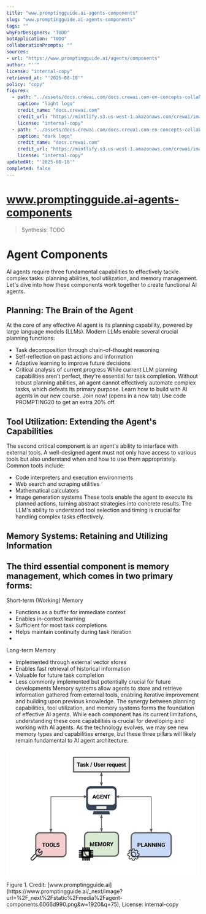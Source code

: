 ```yaml
---
title: "www.promptingguide.ai-agents-components"
slug: "www.promptingguide.ai-agents-components"
tags: ""
whyForDesigners: "TODO"
botApplication: "TODO"
collaborationPrompts: ""
sources:
- url: "https://www.promptingguide.ai/agents/components"
author: "''"
license: "internal-copy"
retrieved_at: "'2025-08-18'"
policy: "copy"
figures:
  - path: "../assets/docs.crewai.com/docs.crewai.com-en-concepts-collaboration/71bc45159c09.webp"
    caption: "light logo"
    credit_name: "docs.crewai.com"
    credit_url: "https://mintlify.s3.us-west-1.amazonaws.com/crewai/images/crew_only_logo.png"
    license: "internal-copy"
  - path: "../assets/docs.crewai.com/docs.crewai.com-en-concepts-collaboration/71bc45159c09.webp"
    caption: "dark logo"
    credit_name: "docs.crewai.com"
    credit_url: "https://mintlify.s3.us-west-1.amazonaws.com/crewai/images/crew_only_logo.png"
    license: "internal-copy"
updatedAt: "'2025-08-18'"
completed: false
---
```


# www.promptingguide.ai-agents-components

> Synthesis: TODO

# Agent Components
AI agents require three fundamental capabilities to effectively tackle complex tasks: planning abilities, tool utilization, and memory management. Let's dive into how these components work together to create functional AI agents.
## Planning: The Brain of the Agent
At the core of any effective AI agent is its planning capability, powered by large language models (LLMs). Modern LLMs enable several crucial planning functions:
- Task decomposition through chain-of-thought reasoning
- Self-reflection on past actions and information
- Adaptive learning to improve future decisions
- Critical analysis of current progress
While current LLM planning capabilities aren't perfect, they're essential for task completion. Without robust planning abilities, an agent cannot effectively automate complex tasks, which defeats its primary purpose.
Learn how to build with AI agents in our new course. Join now! (opens in a new tab) Use code PROMPTING20 to get an extra 20% off.
## Tool Utilization: Extending the Agent's Capabilities
The second critical component is an agent's ability to interface with external tools. A well-designed agent must not only have access to various tools but also understand when and how to use them appropriately. Common tools include:
- Code interpreters and execution environments
- Web search and scraping utilities
- Mathematical calculators
- Image generation systems
These tools enable the agent to execute its planned actions, turning abstract strategies into concrete results. The LLM's ability to understand tool selection and timing is crucial for handling complex tasks effectively.
## Memory Systems: Retaining and Utilizing Information
The third essential component is memory management, which comes in two primary forms:
-
Short-term (Working) Memory
- Functions as a buffer for immediate context
- Enables in-context learning
- Sufficient for most task completions
- Helps maintain continuity during task iteration
-
Long-term Memory
- Implemented through external vector stores
- Enables fast retrieval of historical information
- Valuable for future task completion
- Less commonly implemented but potentially crucial for future developments
Memory systems allow agents to store and retrieve information gathered from external tools, enabling iterative improvement and building upon previous knowledge.
The synergy between planning capabilities, tool utilization, and memory systems forms the foundation of effective AI agents. While each component has its current limitations, understanding these core capabilities is crucial for developing and working with AI agents. As the technology evolves, we may see new memory types and capabilities emerge, but these three pillars will likely remain fundamental to AI agent architecture.

![Agent Components](../assets/www.promptingguide.ai/www.promptingguide.ai-agents-components/34fa33e41a40.webp)
<figcaption>Figure 1. Credit: [www.promptingguide.ai](https://www.promptingguide.ai/_next/image?url=%2F_next%2Fstatic%2Fmedia%2Fagent-components.6066d990.png&w=1920&q=75), License: internal-copy</figcaption>
